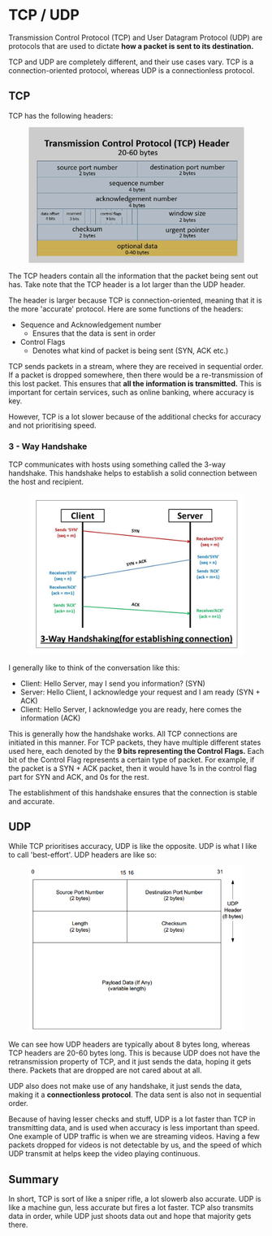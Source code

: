 # TCP / UDP

Transmission Control Protocol (TCP) and User Datagram Protocol (UDP) are protocols that are used to dictate **how a packet is sent to its destination.**&#x20;

TCP and UDP are completely different, and their use cases vary. TCP is a connection-oriented protocol, whereas UDP is a connectionless protocol.

## TCP

TCP has the following headers:

<figure><img src="../../.gitbook/assets/image (3931).png" alt=""><figcaption></figcaption></figure>

The TCP headers contain all the information that the packet being sent out has. Take note that the TCP header is a lot larger than the UDP header.

The header is larger because TCP is connection-oriented, meaning that it is the more 'accurate' protocol. Here are some functions of the headers:

* Sequence and Acknowledgement number
  * Ensures that the data is sent in order
* Control Flags
  * Denotes what kind of packet is being sent (SYN, ACK etc.)

TCP sends packets in a stream, where they are received in sequential order. If a packet is dropped somewhere, then there would be a re-transmission of this lost packet. This ensures that **all the information is transmitted.** This is important for certain services, such as online banking, where accuracy is key.&#x20;

However, TCP is a lot slower because of the additional checks for accuracy and not prioritising speed.&#x20;

### 3 - Way Handshake

TCP communicates with hosts using something called the 3-way handshake. This handshake helps to establish a solid connection between the host and recipient.&#x20;

<figure><img src="../../.gitbook/assets/image (2005).png" alt=""><figcaption></figcaption></figure>

I generally like to think of the conversation like this:

* Client: Hello Server, may I send you information? (SYN)
* Server: Hello Client, I acknowledge your request and I am ready (SYN + ACK)
* Client: Hello Server, I acknowledge you are ready, here comes the information (ACK)

This is generally how the handshake works. All TCP connections are initiated in this manner. For TCP packets, they have multiple different states used here, each denoted by the **9 bits representing the Control Flags.** Each bit of the Control Flag represents a certain type of packet. For example, if the packet is a SYN + ACK packet, then it would have 1s in the control flag part for SYN and ACK, and 0s for the rest.

The establishment of this handshake ensures that the connection is stable and accurate.

## UDP

While TCP prioritises accuracy, UDP is like the opposite. UDP is what I like to call 'best-effort'. UDP headers are like so:

<figure><img src="../../.gitbook/assets/image (2518).png" alt=""><figcaption></figcaption></figure>

We can see how UDP headers are typically about 8 bytes long, whereas TCP headers are 20-60 bytes long. This is because UDP does not have the retransmission property of TCP, and it just sends the data, hoping it gets there. Packets that are dropped are not cared about at all.

UDP also does not make use of any handshake, it just sends the data, making it a **connectionless protocol**. The data sent is also not in sequential order.&#x20;

Because of having lesser checks and stuff, UDP is a lot faster than TCP in transmitting data, and is used when accuracy is less important than speed. One example of UDP traffic is when we are streaming videos. Having a few packets dropped for videos is not detectable by us, and the speed of which UDP transmit at helps keep the video playing continuous.&#x20;

## Summary

In short, TCP is sort of like a sniper rifle, a lot slowerb also accurate. UDP is like a machine gun, less accurate but fires a lot faster. TCP also transmits data in order, while UDP just shoots data out and hope that majority gets there.&#x20;
